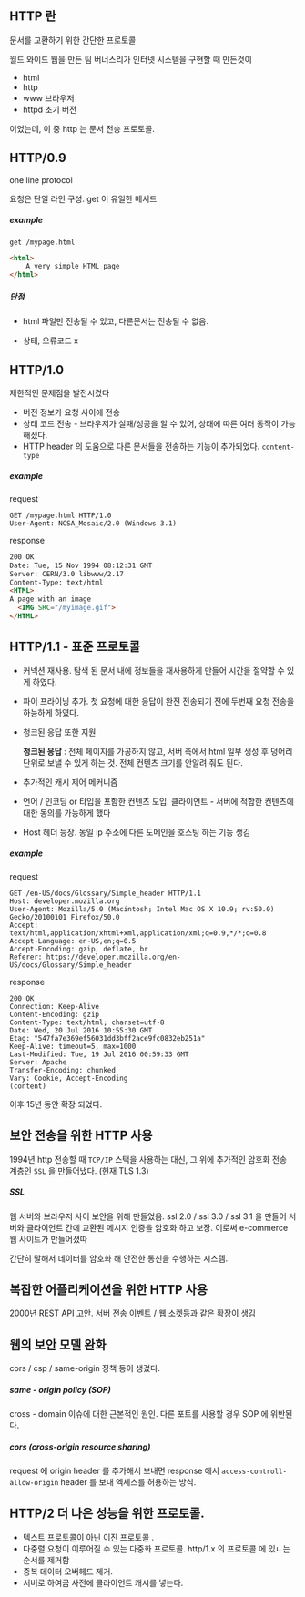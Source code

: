 ## HTTP 란

문서를 교환하기 위한 간단한 프로토콜

월드 와이드 웹을 만든 팀 버너스리가 인터넷 시스템을 구현할 때 만든것이

- html
- http
- www 브라우저 
- httpd 초기 버전

이었는데, 이 중 http 는 문서 전송 프로토콜. 

## HTTP/0.9

one line protocol

요청은 단일 라인 구성. get 이 유일한 메서드 

##### example

```
get /mypage.html
```

```html
<html>
    A very simple HTML page
</html>
```

##### 단점

- html 파일만 전송될 수 있고, 다른문서는 전송될 수 없음.

- 상태, 오류코드 x 


## HTTP/1.0

제한적인 문제점을 발전시켰다

- 버전 정보가 요청 사이에 전송
- 상태 코드 전송 - 브라우저가 실패/성공을 알 수 있어, 상태에 따른 여러 동작이 가능해졌다.
- HTTP header 의 도움으로 다른 문서들을 전송하는 기능이 추가되었다. `content-type`

##### example

request

```
GET /mypage.html HTTP/1.0
User-Agent: NCSA_Mosaic/2.0 (Windows 3.1)
```

response

```html
200 OK
Date: Tue, 15 Nov 1994 08:12:31 GMT
Server: CERN/3.0 libwww/2.17
Content-Type: text/html
<HTML> 
A page with an image
  <IMG SRC="/myimage.gif">
</HTML>
```



## HTTP/1.1 - 표준 프로토콜

- 커넥션 재사용. 탐색 된 문서 내에 정보들을 재사용하게 만들어 시간을 절약할 수 있게 하였다.

- 파이 프라이닝 추가. 첫 요청에 대한 응답이 완전 전송되기 전에 두번째 요청 전송을 하능하게 하였다. 

- 청크된 응답 또한 지원

  __청크된 응답__ : 전체 페이지를 가공하지 않고, 서버 측에서 html 일부 생성 후 덩어리 단위로 보낼 수 있게 하는 것. 전체 컨텐츠 크기를 안알려 줘도 된다. 

- 추가적인 캐시 제어 메커니즘

- 언어 / 인코딩 or 타입을 포함한 컨텐츠 도입. 클라이언트 - 서버에 적합한 컨텐츠에 대한 동의를 가능하게 했다

- Host 헤더 등장. 동일 ip 주소에 다른 도메인을 호스팅 하는 기능 생김 



##### example

request

```
GET /en-US/docs/Glossary/Simple_header HTTP/1.1
Host: developer.mozilla.org
User-Agent: Mozilla/5.0 (Macintosh; Intel Mac OS X 10.9; rv:50.0) Gecko/20100101 Firefox/50.0
Accept: text/html,application/xhtml+xml,application/xml;q=0.9,*/*;q=0.8
Accept-Language: en-US,en;q=0.5
Accept-Encoding: gzip, deflate, br
Referer: https://developer.mozilla.org/en-US/docs/Glossary/Simple_header
```

response

```
200 OK
Connection: Keep-Alive
Content-Encoding: gzip
Content-Type: text/html; charset=utf-8
Date: Wed, 20 Jul 2016 10:55:30 GMT
Etag: "547fa7e369ef56031dd3bff2ace9fc0832eb251a"
Keep-Alive: timeout=5, max=1000
Last-Modified: Tue, 19 Jul 2016 00:59:33 GMT
Server: Apache
Transfer-Encoding: chunked
Vary: Cookie, Accept-Encoding
(content)
```



이후 15년 동안 확장 되었다. 



## 보안 전송을 위한 HTTP 사용 

1994년 http 전송할 때 `TCP/IP` 스택을 사용하는 대신, 그 위에 추가적인 암호화 전송 계층인 `SSL` 을 만들어냈다. (현재 TLS 1.3)

##### SSL

웹 서버와 브라우저 사이 보안을 위해 만들었음. ssl 2.0 / ssl 3.0 / ssl 3.1 을 만들어 서버와 클라이언트 간에 교환된 메시지 인증을 암호화 하고 보장. 이로써 e-commerce 웹 사이트가 만들어졌따 

간단히 말해서 데이터를 암호화 해 안전한 통신을 수행하는 시스템. 



## 복잡한 어플리케이션을 위한 HTTP 사용 

2000년 REST API 고안. 서버 전송 이벤트 / 웹 소켓등과 같은 확장이 생김



## 웹의 보안 모델 완화

cors / csp / same-origin 정책 등이 생겼다. 

##### same - origin policy (SOP)

cross - domain 이슈에 대한 근본적인 원인. 다른 포트를 사용할 경우 SOP 에 위반된다.

##### cors (cross-origin resource sharing)

request 에 origin header 를 추가해서 보내면 response 에서 `access-controll-allow-origin` header 를 보내 엑세스를 허용하는 방식. 



## HTTP/2 더 나은 성능을 위한 프로토콜. 

- 텍스트 프로토콜이 아닌 이진 프로토콜 .
- 다중렬 요청이 이루어질 수 있는 다중화 프로토콜. http/1.x 의 프로토콜 에 있ㄴ는 순서를 제거함
- 중복 데이터 오버헤드 제거. 
- 서버로 하여금 사전에 클라이언트 캐시를 넣는다. 